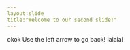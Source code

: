 ```yaml
---
layout:slide
title:"Welcome to our second slide!"
---
```

okok
Use the left arrow to go back!
lalalal
